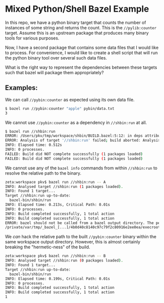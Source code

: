 # Mixed Python/Shell Bazel Example

In this repo, we have a python binary target that counts the number of instances of some string and returns the count. This is the `//pylib:counter` target. Assume this is an upstream package that produces many binary tools for various
purposes.

Now, I have a second package that contains some data files that I would like to process. For convenience, I would like to create a shell script that will run the python binary tool over several such data files.

What is the right way to represent the dependencies between these targets such that bazel will package them appropriately?

## Examples:

We can call `//pybin:counter` as expected using its own data file.
```bash
$ bazel run //pybin:counter "apple" pybin/data.txt
3
```

We cannot use `//pybin:counter` as a dependency in `//shbin:run` at all.
```bash
$ bazel run //shbin:run
ERROR: /Users/pkv/tmp/workspace/shbin/BUILD.bazel:5:12: in deps attribute of sh_binary rule //shbin:run: py_binary rule '//pybin:counter' is misplaced here (expected sh_library)
ERROR: Analysis of target '//shbin:run' failed; build aborted: Analysis of target '//shbin:run' failed; build aborted
INFO: Elapsed time: 0.512s
INFO: 0 processes.
FAILED: Build did NOT complete successfully (1 packages loaded)
FAILED: Build did NOT complete successfully (1 packages loaded)
```

We cannot use any of the `bazel info` commands from within `//shbin:run` to resolve the relative path to the binary.
```bash
zeta:workspace pkv$ bazel run //shbin:run -- A
INFO: Analysed target //shbin:run (1 packages loaded).
INFO: Found 1 target...
Target //shbin:run up-to-date:
  bazel-bin/shbin/run
INFO: Elapsed time: 0.213s, Critical Path: 0.01s
INFO: 0 processes.
INFO: Build completed successfully, 1 total action
INFO: Build completed successfully, 1 total action
ERROR: bazel should not be called from a bazel output directory. The pertinent workspace directory is: '[/Users/[...]/tmp]/workspace'
/private/var/tmp/_bazel_[...]/4b0d40c8140c97c79f2c80916e2ee0ea/execroot/__main__/bazel-out/darwin-fastbuild/bin/shbin/run: line 2: /counter.py: No such file or directory
```

We _can_ hack the relative path to the built `//pybin:counter` binary within the same workspace output directory.  However, this is almost certainly breaking the "hermetic-ness" of the build.
```bash
zeta:workspace pkv$ bazel run //shbin:run -- B
INFO: Analysed target //shbin:run (0 packages loaded).
INFO: Found 1 target...
Target //shbin:run up-to-date:
  bazel-bin/shbin/run
INFO: Elapsed time: 0.199s, Critical Path: 0.01s
INFO: 0 processes.
INFO: Build completed successfully, 1 total action
INFO: Build completed successfully, 1 total action
1
```
